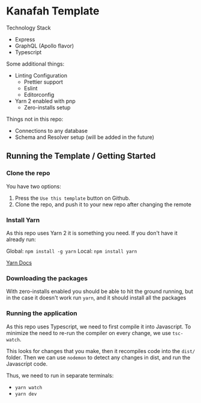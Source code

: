 # Kanafah Template

Technology Stack

- Express
- GraphQL (Apollo flavor)
- Typescript

Some additional things:

- Linting Configuration
  - Prettier support
  - Eslint
  - Editorconfig
- Yarn 2 enabled with pnp
  - Zero-installs setup

Things not in this repo:

- Connections to any database
- Schema and Resolver setup (will be added in the future)

## Running the Template / Getting Started

### Clone the repo

You have two options:

1. Press the `Use this template` button on Github.
2. Clone the repo, and push it to your new repo after changing the remote

### Install Yarn

As this repo uses Yarn 2 it is something you need. If you don't have it already run:

Global: `npm install -g yarn`
Local: `npm install yarn`

[Yarn Docs](https://classic.yarnpkg.com/en/docs/install#windows-stable)

### Downloading the packages

With zero-installs enabled you should be able to hit the ground running,
but in the case it doesn't work run `yarn`, and it should install all the
packages

### Running the application

As this repo uses Typescript, we need to first compile it into Javascript. To
minimize the need to re-run the compiler on every change, we use `tsc-watch`.

This looks for changes that you make, then it recompiles code into the `dist/`
folder. Then we can use `nodemon` to detect any changes in dist, and run the
Javascript code.

Thus, we need to run in separate terminals:

- `yarn watch`
- `yarn dev`

